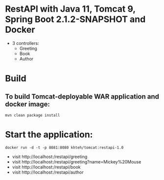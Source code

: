 # RestAPI with Java 11, Tomcat 9, Spring Boot 2.1.2-SNAPSHOT and Docker
* 3 controllers:
  - Greeting
  - Book
  - Author

# Build
## To build Tomcat-deployable WAR application and docker image:
```mvn clean package install```

# Start the application:
```docker run -d -t -p 8081:8080 khteh/tomcat:restapi-1.0```

* visit http://localhost:<port>/restapi/greeting
* visit http://localhost:<port>/restapi/greeting?name=Mickey%20Mouse
* visit http://localhost:<port>/restapi/book
* visit http://localhost:<port>/restapi/author
